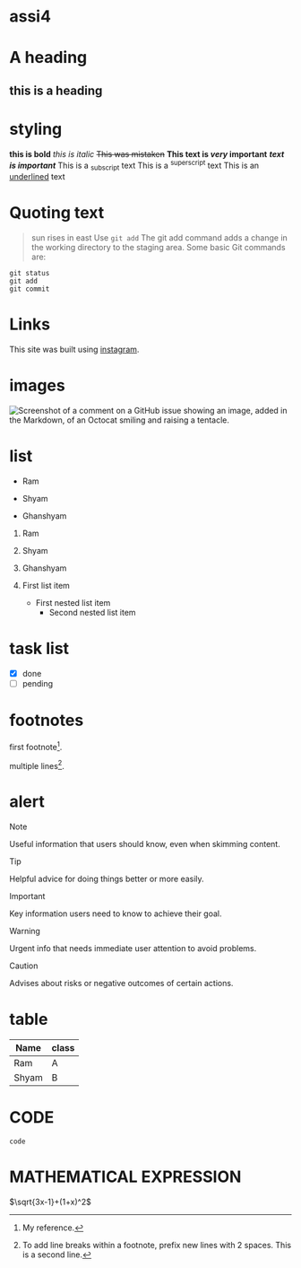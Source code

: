 # assi4

# A heading
## this is a heading
# styling
**this is  bold**
*this is italic*
~~This was mistaken~~
**This text is _very_ important**
***text is important***
This is a <sub>subscript</sub> text
This is a <sup>superscript</sup> text
This is an <ins>underlined</ins> text
# Quoting text
> sun rises in east
Use `git add` The git add command adds a change in the working directory to the staging area.
Some basic Git commands are:
```
git status
git add
git commit
```
# Links
This site was built using [instagram](https://www.google.com/search?client=ubuntu&channel=fs&q=instagram).
 # images
![Screenshot of a comment on a GitHub issue showing an image, added in the Markdown, of an Octocat smiling and raising a tentacle.](https://myoctocat.com/assets/images/base-octocat.svg)

# list
- Ram
* Shyam
+ Ghanshyam

1. Ram
2. Shyam
3. Ghanshyam


1. First list item
   - First nested list item
     - Second nested list item
# task list
- [x] done
- [ ] pending
# footnotes
first footnote[^1].

multiple lines[^2].

[^1]: My reference.
[^2]: To add line breaks within a footnote, prefix new lines with 2 spaces.
  This is a second line.

# alert
> [!NOTE]
> Useful information that users should know, even when skimming content.

> [!TIP]
> Helpful advice for doing things better or more easily.

> [!IMPORTANT]
> Key information users need to know to achieve their goal.

> [!WARNING]
> Urgent info that needs immediate user attention to avoid problems.

> [!CAUTION]
> Advises about risks or negative outcomes of certain actions.

# table

 | Name | class |
| ----------- | ----------- |
| Ram | A |
| Shyam | B | 
# CODE

`code`
# MATHEMATICAL EXPRESSION
$\sqrt{3x-1}+(1+x)^2$








